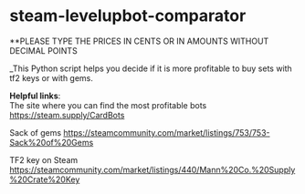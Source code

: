 # steam-levelupbot-comparator

**PLEASE TYPE THE PRICES IN CENTS OR IN AMOUNTS WITHOUT DECIMAL POINTS

_This Python script helps you decide if it is more profitable to buy sets with tf2 keys or with gems.


**Helpful links**:  
The site where you can find the most profitable bots https://steam.supply/CardBots

Sack of gems https://steamcommunity.com/market/listings/753/753-Sack%20of%20Gems

TF2 key on Steam https://steamcommunity.com/market/listings/440/Mann%20Co.%20Supply%20Crate%20Key
